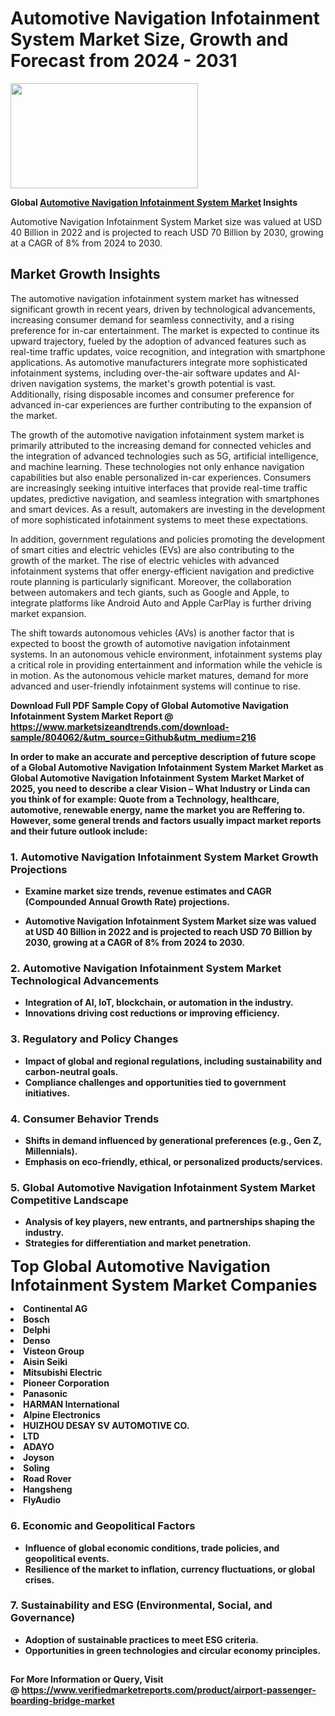 <H1>Automotive Navigation Infotainment System Market Size, Growth and Forecast from 2024 - 2031</H1><img class="aligncenter size-medium wp-image-584254" src="https://thirdeyenews.in/wp-content/uploads/2024/09/Global-Market-Research-300x168.jpeg" alt="" width="300" height="168" /><p><strong>Global&nbsp;<a href="https://www.marketsizeandtrends.com/download-sample/804062/&amp;utm_source=Github&utm_medium=216">Automotive Navigation Infotainment System Market</a> Insights</strong></p><p>Automotive Navigation Infotainment System Market size was valued at USD 40 Billion in 2022 and is projected to reach USD 70 Billion by 2030, growing at a CAGR of 8% from 2024 to 2030.</p><p><h2>Market Growth Insights</h2> <p>The automotive navigation infotainment system market has witnessed significant growth in recent years, driven by technological advancements, increasing consumer demand for seamless connectivity, and a rising preference for in-car entertainment. The market is expected to continue its upward trajectory, fueled by the adoption of advanced features such as real-time traffic updates, voice recognition, and integration with smartphone applications. As automotive manufacturers integrate more sophisticated infotainment systems, including over-the-air software updates and AI-driven navigation systems, the market's growth potential is vast. Additionally, rising disposable incomes and consumer preference for advanced in-car experiences are further contributing to the expansion of the market.</p> <p><strong></strong></p> <p>The growth of the automotive navigation infotainment system market is primarily attributed to the increasing demand for connected vehicles and the integration of advanced technologies such as 5G, artificial intelligence, and machine learning. These technologies not only enhance navigation capabilities but also enable personalized in-car experiences. Consumers are increasingly seeking intuitive interfaces that provide real-time traffic updates, predictive navigation, and seamless integration with smartphones and smart devices. As a result, automakers are investing in the development of more sophisticated infotainment systems to meet these expectations.</p> <p>In addition, government regulations and policies promoting the development of smart cities and electric vehicles (EVs) are also contributing to the growth of the market. The rise of electric vehicles with advanced infotainment systems that offer energy-efficient navigation and predictive route planning is particularly significant. Moreover, the collaboration between automakers and tech giants, such as Google and Apple, to integrate platforms like Android Auto and Apple CarPlay is further driving market expansion.</p> <p>The shift towards autonomous vehicles (AVs) is another factor that is expected to boost the growth of automotive navigation infotainment systems. In an autonomous vehicle environment, infotainment systems play a critical role in providing entertainment and information while the vehicle is in motion. As the autonomous vehicle market matures, demand for more advanced and user-friendly infotainment systems will continue to rise.</p> <p><strong></p><p><span class=""><strong>Download Full PDF Sample Copy of Global Automotive Navigation Infotainment System Market Report</strong> @ <a href="https://www.marketsizeandtrends.com/download-sample/804062/&amp;utm_source=Github&utm_medium=216" target="_blank">https://www.marketsizeandtrends.com/download-sample/804062/&amp;utm_source=Github&utm_medium=216</a></span></p><p>In order to make an accurate and perceptive description of future scope of a Global&nbsp;Automotive Navigation Infotainment System Market Market as Global&nbsp;Automotive Navigation Infotainment System Market Market of 2025, you need to describe a clear Vision &ndash; What Industry or Linda can you think of for example: Quote from a Technology, healthcare, automotive, renewable energy, name the market you are Reffering to. However, some general trends and factors usually impact market reports and their future outlook include:</p><h3>1.&nbsp;<strong>Automotive Navigation Infotainment System Market Growth Projections</strong></h3><ul><li>Examine market size trends, revenue estimates and CAGR (Compounded Annual Growth Rate) projections.</li><li><p>Automotive Navigation Infotainment System Market size was valued at USD 40 Billion in 2022 and is projected to reach USD 70 Billion by 2030, growing at a CAGR of 8% from 2024 to 2030.</p></li></ul><h3>2.&nbsp;<strong>Automotive Navigation Infotainment System Market Technological Advancements</strong></h3><ul><li>Integration of AI, IoT, blockchain, or automation in the industry.</li><li>Innovations driving cost reductions or improving efficiency.</li></ul><h3>3.&nbsp;<strong>Regulatory and Policy Changes</strong></h3><ul><li>Impact of global and regional regulations, including sustainability and carbon-neutral goals.</li><li>Compliance challenges and opportunities tied to government initiatives.</li></ul><h3>4.&nbsp;<strong>Consumer Behavior Trends</strong></h3><ul><li>Shifts in demand influenced by generational preferences (e.g., Gen Z, Millennials).</li><li>Emphasis on eco-friendly, ethical, or personalized products/services.</li></ul><h3>5.&nbsp;<strong>Global Automotive Navigation Infotainment System Market Competitive Landscape</strong></h3><ul><li>Analysis of key players, new entrants, and partnerships shaping the industry.</li><li>Strategies for differentiation and market penetration.</li></ul><p data-pm-slice="1 1 []"><span style="color: inherit; font-family: inherit; font-size: 25px;">Top Global Automotive Navigation Infotainment System Market Companies</span></p><div class="" data-test-id=""><p><li>Continental AG</li><li> Bosch</li><li> Delphi</li><li> Denso</li><li> Visteon Group</li><li> Aisin Seiki</li><li> Mitsubishi Electric</li><li> Pioneer Corporation</li><li> Panasonic</li><li> HARMAN International</li><li> Alpine Electronics</li><li> HUIZHOU DESAY SV AUTOMOTIVE CO.</li><li> LTD</li><li> ADAYO</li><li> Joyson</li><li> Soling</li><li> Road Rover</li><li> Hangsheng</li><li> FlyAudio</li></p></div><h3>6.&nbsp;<strong>Economic and Geopolitical Factors</strong></h3><ul><li>Influence of global economic conditions, trade policies, and geopolitical events.</li><li>Resilience of the market to inflation, currency fluctuations, or global crises.</li></ul><h3>7.&nbsp;<strong>Sustainability and ESG (Environmental, Social, and Governance)</strong></h3><ul><li>Adoption of sustainable practices to meet ESG criteria.</li><li>Opportunities in green technologies and circular economy principles.</li></ul><h2><strong style="font-size: 14px;">For More Information or Query, Visit @&nbsp;</strong><a style="background-color: #ffffff; font-size: 14px;" href="https://www.marketsizeandtrends.com/report/automotive-navigation-infotainment-system-market/" target="_blank">https://www.verifiedmarketreports.com/product/airport-passenger-boarding-bridge-market</a></h2>
